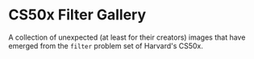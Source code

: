 # CS50x Filter Gallery

A collection of unexpected (at least for their creators) images that have
emerged from the `filter` problem set of Harvard's CS50x.
